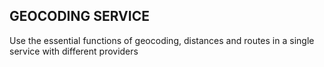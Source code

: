 ## GEOCODING SERVICE

Use the essential functions of geocoding, distances and routes in a single service with different providers